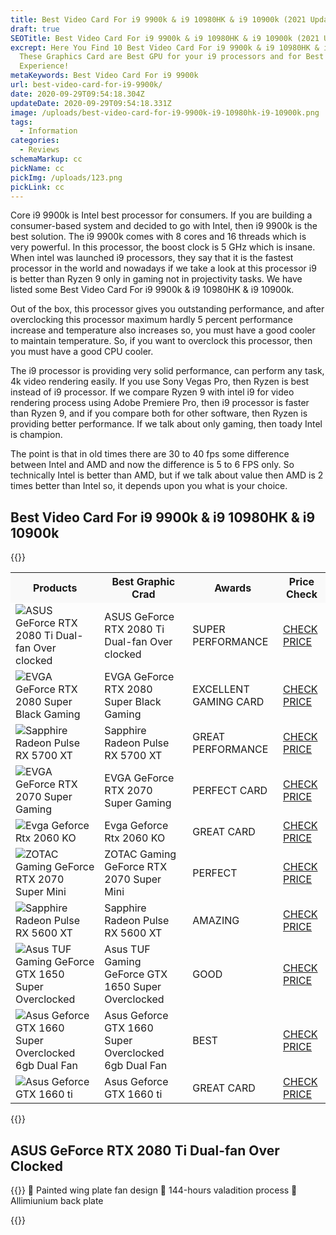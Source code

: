 ```yaml
---
title: Best Video Card For i9 9900k & i9 10980HK & i9 10900k (2021 Updated)
draft: true
SEOTitle: Best Video Card For i9 9900k & i9 10980HK & i9 10900k (2021 Updated)
excrept: Here You Find 10 Best Video Card For i9 9900k & i9 10980HK & i9 9900k .
  These Graphics Card are Best GPU for your i9 processors and for Best Gaming
  Experience!
metaKeywords: Best Video Card For i9 9900k
url: best-video-card-for-i9-9900k/
date: 2020-09-29T09:54:18.304Z
updateDate: 2020-09-29T09:54:18.331Z
image: /uploads/best-video-card-for-i9-9900k-i9-10980hk-i9-10900k.png
tags:
  - Information
categories:
  - Reviews
schemaMarkup: cc
pickName: cc
pickImg: /uploads/123.png
pickLink: cc
---
```

Core i9 9900k is Intel best processor for consumers. If you are building a consumer-based system and decided to go with Intel, then i9 9900k is the best solution. The i9 9900k comes with 8 cores and 16 threads which is very powerful. In this processor, the boost clock is 5 GHz which is insane. When intel was launched i9 processors, they say that it is the fastest processor in the world and nowadays if we take a look at this processor i9 is better than Ryzen 9 only in gaming not in projectivity tasks. We have listed some Best Video Card For i9 9900k & i9 10980HK & i9 10900k.

Out of the box, this processor gives you outstanding performance, and after overclocking this processor maximum hardly 5 percent performance increase and temperature also increases so, you must have a good cooler to maintain temperature. So, if you want to overclock this processor, then you must have a good CPU cooler. 

The i9 processor is providing very solid performance, can perform any task, 4k video rendering easily. If you use Sony Vegas Pro, then Ryzen is best instead of i9 processor. If we compare Ryzen 9 with intel i9 for video rendering process using Adobe Premiere Pro, then i9 processor is faster than Ryzen 9, and if you compare both for other software, then Ryzen is providing better performance. If we talk about only gaming, then toady Intel is champion. 

The point is that in old times there are 30 to 40 fps some difference between Intel and AMD and now the difference is 5 to 6 FPS only. So technically Intel is better than AMD, but if we talk about value then AMD is 2 times better than Intel so, it depends upon you what is your choice.

## Best Video Card For i9 9900k & i9 10980HK & i9 10900k

{{<html-code tag="div">}}

<table class="no-mobile product-table" width="100%">
<tbody>
<tr class="thead" style="background-color:#f9f9f9!important">
<th><strong>Products</strong></th>
<th><strong>Best Graphic Crad </strong></th>
<th><strong>Awards</strong></th>
<th><strong>Price Check</strong></th>
</tr>
<tr>
<td class="tdimg"><img src="/uploads/asus-geforce-rtx-2080-ti-dual-fan-over-clocked.png" alt="ASUS GeForce RTX 2080 Ti Dual-fan Over clocked" title="ASUS GeForce RTX 2080 Ti Dual-fan Over clocked"></td>
<td>ASUS GeForce RTX 2080 Ti Dual-fan Over clocked</td>
<td>SUPER PERFORMANCE</td>
<td><a class="table-button" href="https://www.amazon.com/gp/product/B07HY6QWXN/ref=as_li_tl?ie=UTF8&tag=technikaya-20&camp=1789&creative=9325&linkCode=as2&creativeASIN=B07HY6QWXN&linkId=bbe5cadeb6d30914a72baa8cb91cddaf" target="_blank" rel="nofollow noopener noreferrer">CHECK PRICE</a></td>
</tr>
<tr>
<td class="tdimg"><img src="/uploads/evga-geforce-rtx-2080-super-black-gaming.jpg" alt="EVGA GeForce RTX 2080 Super Black Gaming" title="EVGA GeForce RTX 2080 Super Black Gaming"></td>
<td>EVGA GeForce RTX 2080 Super Black Gaming</td>
<td>EXCELLENT GAMING CARD</td>
<td><a class="table-button" href="https://www.amazon.com/gp/product/B07VJPNG1M/ref=as_li_tl?ie=UTF8&tag=technikaya-20&camp=1789&creative=9325&linkCode=as2&creativeASIN=B07VJPNG1M&linkId=c67fea6c52f47d082d84ad1edc2aea5d" target="_blank" rel="nofollow noopener noreferrer">CHECK PRICE</a></td>
</tr>
<tr>
<td class="tdimg"><img src="/uploads/sapphire-radeon-pulse-rx-5700-xt.jpg" alt="Sapphire Radeon Pulse RX 5700 XT " title="Sapphire Radeon Pulse RX 5700 XT "></td>
<td>Sapphire Radeon Pulse RX 5700 XT </td>
<td>GREAT PERFORMANCE</td>
<td><a class="table-button" href="https://www.amazon.com/gp/product/B07WC7683C/ref=as_li_tl?ie=UTF8&tag=technikaya-20&camp=1789&creative=9325&linkCode=as2&creativeASIN=B07WC7683C&linkId=049e48e449306c982190243217cb2173" target="_blank" rel="nofollow noopener noreferrer">CHECK PRICE</a></td>
</tr>
<tr>
<td class="tdimg"><img src="/uploads/evga-geforce-rtx-2070-super-gaming.png" alt="EVGA GeForce RTX 2070 Super Gaming" title="EVGA GeForce RTX 2070 Super Gaming"></td>
<td>EVGA GeForce RTX 2070 Super Gaming</td>
<td>PERFECT CARD</td>
<td><a class="table-button" href="https://www.amazon.com/gp/product/B07V6SJLSG/ref=as_li_tl?ie=UTF8&tag=technikaya-20&camp=1789&creative=9325&linkCode=as2&creativeASIN=B07V6SJLSG&linkId=972f4532c43c7597ee5b313ddd91477c" target="_blank" rel="nofollow noopener noreferrer">CHECK PRICE</a></td>
</tr>
<tr>
<td class="tdimg"><img src="/uploads/evga-geforce-rtx-2060-ko.jpg" alt="Evga Geforce Rtx 2060 KO" title="Evga Geforce Rtx 2060 KO"></td>
<td>Evga Geforce Rtx 2060 KO</td>
<td>GREAT CARD</td>
<td><a class="table-button" href="https://www.amazon.com/gp/product/B083GH7LXW/ref=as_li_tl?ie=UTF8&tag=technikaya-20&camp=1789&creative=9325&linkCode=as2&creativeASIN=B083GH7LXW&linkId=ac4cfd56ae25b1590539ec6d5fb511f4" target="_blank" rel="nofollow noopener noreferrer">CHECK PRICE</a></td>
</tr>
<tr>
<td class="tdimg"><img src="/uploads/zotac-gaming-geforce-rtx-2070-super-min.jpg" alt="ZOTAC Gaming GeForce RTX 2070 Super Mini" title="ZOTAC Gaming GeForce RTX 2070 Super Mini"></td>
<td>ZOTAC Gaming GeForce RTX 2070 Super Mini</td>
<td>PERFECT</td>
<td><a class="table-button" href="https://www.amazon.com/gp/product/B07XSPWMP9/ref=as_li_tl?ie=UTF8&tag=technikaya-20&camp=1789&creative=9325&linkCode=as2&creativeASIN=B07XSPWMP9&linkId=2d7aa82617f6120e48cf072138b1b747" target="_blank" rel="nofollow noopener noreferrer">CHECK PRICE</a></td>
</tr>
<tr>
<td class="tdimg"><img src="/uploads/sapphire-radeon-pulse-rx-5600-xt.jpg" alt="Sapphire Radeon Pulse RX 5600 XT" title="Sapphire Radeon Pulse RX 5600 XT"></td>
<td>Sapphire Radeon Pulse RX 5600 XT</td>
<td>AMAZING</td>
<td><a class="table-button" href="https://www.amazon.com/gp/product/B083R25Z94/ref=as_li_tl?ie=UTF8&tag=technikaya-20&camp=1789&creative=9325&linkCode=as2&creativeASIN=B083R25Z94&linkId=ed2b0680ff1984923364d05922200091" target="_blank" rel="nofollow noopener noreferrer">CHECK PRICE</a></td>
</tr>
<tr>
<td class="tdimg"><img src="/uploads/asus-tuf-gaming-geforce-gtx-1650-super.jpg" alt="Asus TUF Gaming GeForce GTX 1650 Super Overclocked" title="Asus TUF Gaming GeForce GTX 1650 Super Overclocked"></td>
<td>Asus TUF Gaming GeForce GTX 1650 Super Overclocked</td>
<td>GOOD</td>
<td><a class="table-button" href="https://www.amazon.com/gp/product/B081KY5L57/ref=as_li_tl?ie=UTF8&tag=technikaya-20&camp=1789&creative=9325&linkCode=as2&creativeASIN=B081KY5L57&linkId=24849f23c36faf0b2951f9b2f320bde8" target="_blank" rel="nofollow noopener noreferrer">CHECK PRICE</a></td>
</tr>
<tr>
<td class="tdimg"><img src="/uploads/asus-geforce-gtx-1660-super-overclocked-6gb-dual-fan.jpg" alt="Asus Geforce GTX 1660 Super Overclocked 6gb Dual Fan" title="Asus Geforce GTX 1660 Super Overclocked 6gb Dual Fan"></td>
<td>Asus Geforce GTX 1660 Super Overclocked 6gb Dual Fan</td>
<td>BEST</td>
<td><a class="table-button" href="https://www.amazon.com/gp/product/B07ZHWQ81N/ref=as_li_tl?ie=UTF8&tag=technikaya-20&camp=1789&creative=9325&linkCode=as2&creativeASIN=B07ZHWQ81N&linkId=0ce050f9bf20bf605dc4b8607c3acb27" target="_blank" rel="nofollow noopener noreferrer">CHECK PRICE</a></td>
</tr>
<tr>
<td class="tdimg"><img src="/uploads/asus-geforce-gtx-1660-ti.jpg" alt="Asus Geforce GTX 1660 ti" title="Asus Geforce GTX 1660 ti"></td>
<td>Asus Geforce GTX 1660 ti</td>
<td>GREAT CARD</td>
<td><a class="table-button" href="https://www.amazon.com/gp/product/B07NHQ5HNW/ref=as_li_tl?ie=UTF8&camp=1789&creative=9325&creativeASIN=B07NHQ5HNW&linkCode=as2&tag=technikaya-20&linkId=7a9fabe210fa40328f90c21d75f3930b" target="_blank" rel="nofollow noopener noreferrer">CHECK PRICE</a></td>
</tr>
</tbody>
</table>
{{</html-code>}}

## ASUS GeForce RTX 2080 Ti Dual-fan Over Clocked

{{<singlep pimg="/uploads/asus-geforce-rtx-2080-ti-dual-fan-over-clocked.png" pname="ASUS GeForce RTX 2080 Ti Dual-fan Over clocked" plink="https://www.amazon.com/gp/product/B07HY6QWXN/ref=as_li_tl?ie=UTF8&tag=technikaya-20&camp=1789&creative=9325&linkCode=as2&creativeASIN=B07HY6QWXN&linkId=bbe5cadeb6d30914a72baa8cb91cddaf">}}
	Painted wing plate fan design 
	144-hours valadition process 
	Allimiunium back plate

{{</singlep>}}